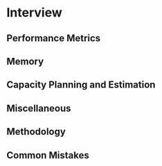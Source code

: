 # Interview

## Performance Metrics

## Memory

## Capacity Planning and Estimation

## Miscellaneous

## Methodology

## Common Mistakes


